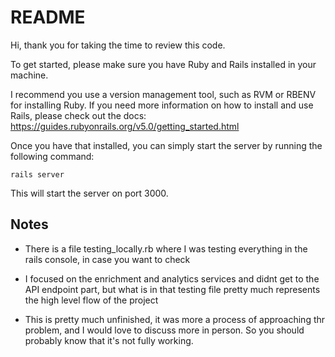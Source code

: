 # README

Hi, thank you for taking the time to review this code.

To get started, please make sure you have Ruby and Rails installed in your machine.

I recommend you use a version management tool, such as RVM or RBENV for installing Ruby.
If you need more information on how to install and use Rails, please check out the docs: https://guides.rubyonrails.org/v5.0/getting_started.html

Once you have that installed, you can simply start the server by running the following command:

```
rails server
```

This will start the server on port 3000.

## Notes

- There is a file testing_locally.rb where I was testing everything in the rails console, in case you want to check
- I focused on the enrichment and analytics services and didnt get to the API endpoint part, but what is in that testing file pretty much represents the high level flow of the project

- This is pretty much unfinished, it was more a process of approaching thr problem, and I would love to discuss more in person. So you should probably know that it's not fully working.
